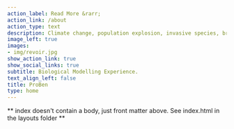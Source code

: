 ```yaml
---
action_label: Read More &rarr;
action_link: /about
action_type: text
description: Climate change, population explosion, invasive species, breeding and habitat suitability and occupancy, pest and diseases are among the hot topics in the current world. Experts and scientist extract information from big data based on historical events to try and explain these phenomena with risk maps and visual models; as trend and charts to policy and descision makers.
image_left: true
images:
- img/revoir.jpg
show_action_link: true
show_social_links: true
subtitle: Biological Modelling Experience.
text_align_left: false
title: ProBen
type: home
---
```


** index doesn't contain a body, just front matter above.
See index.html in the layouts folder **
